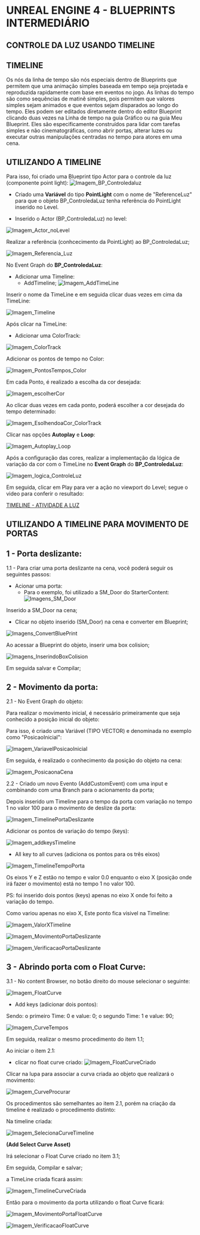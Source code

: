 # UNREAL ENGINE 4 - BLUEPRINTS INTERMEDIÁRIO

## CONTROLE DA LUZ USANDO TIMELINE

## TIMELINE

Os nós da linha de tempo são nós especiais dentro de Blueprints que permitem que uma animação simples baseada em tempo seja projetada e reproduzida rapidamente com base em eventos no jogo. As linhas do tempo são como sequências de matinê simples, pois permitem que valores simples sejam animados e que eventos sejam disparados ao longo do tempo. Eles podem ser editados diretamente dentro do editor Blueprint clicando duas vezes na Linha de tempo na guia Gráfico ou na guia Meu Blueprint. Eles são especificamente construídos para lidar com tarefas simples e não cinematográficas, como abrir portas, alterar luzes ou executar outras manipulações centradas no tempo para atores em uma cena.

## UTILIZANDO A TIMELINE

Para isso, foi criado uma Blueprint tipo Actor para o controle da luz (componente point light):
![Imagem_BP_Controledaluz](Imagens/Imagem_BP_Controledaluz.jpg)

- Criado uma **Variável** do tipo **PointLight** com o nome de "ReferenceLuz" para que o objeto BP_ControledaLuz tenha referência do PointLight inserido no Level.

- Inserido o Actor (BP_ControledaLuz) no level:

![Imagem_Actor_noLevel](Imagens/Imagem_Actor_noLevel.jpg)

Realizar a referência (conhcecimento da PointLight) ao BP_ControledaLuz;

![Imagem_Referencia_Luz](Imagens/Imagem_Referencia_Luz.jpg)

No Event Graph do **BP_ControledaLuz**:

- Adicionar uma Timeline:
  - AddTimeline; ![Imagem_AddTimeLine](Imagens/Imagem_AddTimeLine.jpg)


Inserir o nome da TimeLine e em seguida clicar duas vezes em cima da TimeLine:

  ![Imagem_Timeline](Imagens/Imagem_Timeline.jpg)


Após clicar na TimeLine:

- Adicionar uma ColorTrack:

![Imagem_ColorTrack](Imagens/Imagem_ColorTrack.jpg)

Adicionar os pontos de tempo no Color:

![Imagem_PontosTempos_Color](Imagens/Imagem_PontosTempos_Color.jpg)

Em cada Ponto, é realizado a escolha da cor desejada:

![Imagem_escolherCor](Imagens/Imagem_escolherCor.jpg)

Ao clicar duas vezes em cada ponto, poderá escolher a cor desejada do tempo determinado:

![Imagem_EsolhendoaCor_ColorTrack](Imagens/Imagem_EsolhendoaCor_ColorTrack.jpg)

Clicar nas opções **Autoplay** e **Loop**:

![Imagem_Autoplay_Loop](Imagens/Imagem_Autoplay_Loop.jpg)

Após a configuração das cores, realizar a implementação da lógica de variação da cor com o TimeLine no **Event Graph** do **BP_ControledaLuz**:

![Imagem_logica_ControleLuz](Imagens/Imagem_logica_ControleLuz.jpg)

Em seguida, clicar em Play para ver a ação no viewport do Level;
segue o video para conferir o resultado:

[TIMELINE - ATIVIDADE A LUZ](https://www.youtube.com/watch?v=xpLSVvXUmeY)

## UTILIZANDO A TIMELINE PARA MOVIMENTO DE PORTAS

## 1 - Porta deslizante:

 1.1 - Para criar uma porta deslizante na cena, você poderá seguir os seguintes passos:

- Acionar uma porta:
  - Para o exemplo, foi utilizado a SM_Door do StarterContent: ![Imagens_SM_Door](Imagens/Imagens_SM_Door.jpg)


Inserido a SM_Door na cena;

- Clicar no objeto inserido (SM_Door) na cena e converter em Blueprint;

![Imagens_ConvertBluePrint](Imagens/Imagens_ConvertBluePrint.jpg)

Ao acessar a Blueprint do objeto, inserir uma box colision;

![Imagens_InserindoBoxColision](Imagens/Imagens_InserindoBoxColision.jpg)

Em seguida salvar e Compilar;

## 2 - Movimento da porta:

2.1 - No Event Graph do objeto:

Para realizar o movimento inicial, é necessário primeiramente que seja conhecido a posição inicial do objeto:

Para isso, é criado uma Variável (TIPO VECTOR) e denominada no exemplo como "PosicaoInicial":

![Imagem_VariavelPosicaoInicial](Imagens/Imagem_VariavelPosicaoInicial.jpg)

Em seguida, é realizado o conhecimento da posição do objeto na cena:

![Imagem_PosicaonaCena](Imagens/Imagem_PosicaonaCena.jpg)

2.2 - Criado um novo Evento (AddCustomEvent) com uma input e combinando com uma Branch para o acionamento da porta;

Depois inserido um Timeline para o tempo da porta com variação no tempo 1 no valor 100 para o movimento de deslize da porta:

![Imagem_TimelinePortaDeslizante](Imagens/Imagem_TimelinePortaDeslizante.jpg)

Adicionar os pontos de variação do tempo (keys):

![Imagem_addkeysTimeline](Imagens/Imagem_addkeysTimeline.jpg)

- All key to all curves (adiciona os pontos para os três eixos)

![Imagem_TimelineTempoPorta](Imagens/Imagem_TimelineTempoPorta.jpg)


Os eixos Y e Z estão no tempo e valor 0.0 enquanto o eixo X (posição onde irá fazer o movimento) está no tempo 1 no valor 100.

PS: foi inserido dois pontos (keys) apenas no eixo X onde foi feito a variação do tempo.

Como variou apenas no eixo X, Este ponto fica visivel na Timeline:

![Imagem_ValorXTimeline](Imagens/Imagem_ValorXTimeline.jpg)

![Imagem_MovimentoPortaDeslizante](Imagens/Imagem_MovimentoPortaDeslizante.jpg)

![Imagem_VerificacaoPortaDeslizante](Imagens/Imagem_VerificacaoPortaDeslizante.jpg)

## 3 - Abrindo porta com o **Float Curve**:

3.1 - No content Browser, no botão direito do mouse selecionar o seguinte:

![Imagem_FloatCurve](Imagens/Imagem_FloatCurve.jpg)

- Add keys (adicionar dois pontos):

Sendo: o primeiro Time: 0 e value: 0;
       o segundo Time: 1 e value: 90;

![Imagem_CurveTempos](Imagens/Imagem_CurveTempos.jpg)

Em seguida, realizar o mesmo procedimento do item 1.1;

Ao iniciar o item 2.1:

- clicar no float curve criado: ![Imagem_FloatCurveCriado](Imagens/Imagem_FloatCurveCriado.jpg)

Clicar na lupa para associar a curva criada ao objeto que realizará o movimento:

![Imagem_CurveProcurar](Imagens/Imagem_CurveProcurar.jpg)

Os procedimentos são semelhantes ao item 2.1, porém na criação da timeline é realizado o procedimento distinto:

Na timeline criada:

![Imagem_SelecionaCurveTimeline](Imagens/Imagem_SelecionaCurveTimeline.jpg)

**(Add Select Curve Asset)**

Irá selecionar o Float Curve criado no item 3.1;

Em seguida, Compilar e salvar;

a TimeLine criada ficará assim:

![Imagem_TimelineCurveCriada](Imagens/Imagem_TimelineCurveCriada.jpg)

Então para o movimento da porta utilizando o float Curve ficará:

![Imagem_MovimentoPortaFloatCurve](Imagens/Imagem_MovimentoPortaFloatCurve.jpg)

![Imagem_VerificacaoFloatCurve](Imagens/Imagem_VerificacaoFloatCurve.jpg)
